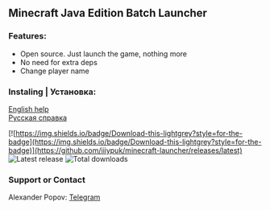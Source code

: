 ## Minecraft Java Edition Batch Launcher

### Features:
* Open source. Just launch the game, nothing more
* No need for extra deps
* Change player name

### Instaling | Установка:
[English help](https://github.com/IIIypuk/minecraft-launcher/blob/master/INSTALLATION_EN.md)  
[Русская справка](https://github.com/IIIypuk/minecraft-launcher/blob/master/INSTALLATION_RU.md)

[![https://img.shields.io/badge/Download-this-lightgrey?style=for-the-badge](https://img.shields.io/badge/Download-this-lightgrey?style=for-the-badge)](https://github.com/iiiypuk/minecraft-launcher/releases/latest) ![Latest release](https://img.shields.io/github/v/release/iiiypuk/minecraft-launcher?style=for-the-badge) ![Total downloads](https://img.shields.io/github/downloads/iiiypuk/minecraft-launcher/total?style=for-the-badge)

### Support or Contact

Alexander Popov: [Telegram](https://telegram.me/slexbc)
